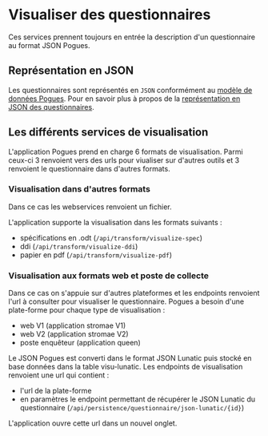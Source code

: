 # Visualiser des questionnaires

Ces services prennent toujours en entrée la description d'un questionnaire au format JSON Pogues.

## Représentation en JSON

Les questionnaires sont représentés en `JSON` conformément au [modèle de données Pogues](/remote-apis/schema.md). Pour en savoir plus à propos de la [représentation en JSON des questionnaires](/remote-apis/questionnaire-json.md).

## Les différents services de visualisation

L'application Pogues prend en charge 6 formats de visualisation. Parmi ceux-ci 3 renvoient vers des urls pour viualiser sur d'autres outils et 3 renvoient le questionnaire dans d'autres formats.

### Visualisation dans d'autres formats

Dans ce cas les webservices renvoient un fichier.

L'application supporte la visualisation dans les formats suivants :

- spécifications en .odt (`/api/transform/visualize-spec`)
- ddi (`/api/transform/visualize-ddi`)
- papier en pdf (`/api/transform/visualize-pdf`)

### Visualisation aux formats web et poste de collecte

Dans ce cas on s'appuie sur d'autres plateformes et les endpoints renvoient l'url à consulter pour visualiser le questionnaire. Pogues a besoin d'une plate-forme pour chaque type de visualisation :

- web V1 (application stromae V1)
- web V2 (application stromae V2)
- poste enquêteur (application queen)

Le JSON Pogues est converti dans le format JSON Lunatic puis stocké en base données dans la table visu-lunatic. Les endpoints de visualisation renvoient une url qui contient :

- l'url de la plate-forme
- en paramètres le endpoint permettant de récupérer le JSON Lunatic du questionnaire (`/api/persistence/questionnaire/json-lunatic/{id}`)

L'application ouvre cette url dans un nouvel onglet.
